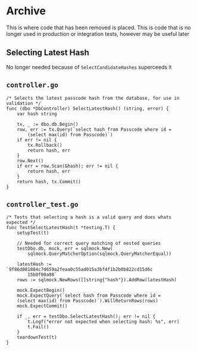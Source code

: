 # Archive

This is where code that has been removed is placed. This is code that is no
longer used in production or integration tests, however may be useful later

## Selecting Latest Hash

No longer needed because of `SelectCandidateHashes` superceeds it

`controller.go`
---
```
/* Selects the latest passcode hash from the database, for use in validation */
func (dbo *DbController) SelectLatestHash() (string, error) {
	var hash string

	tx, _ := dbo.db.Begin()
	row, err := tx.Query(`select hash from Passcode where id = 
		(select max(id) from Passcode)`)
	if err != nil {
		tx.Rollback()
		return hash, err
	}
	row.Next()
	if err = row.Scan(&hash); err != nil {
		return hash, err
	}
	return hash, tx.Commit()
}
```

`controller_test.go`
---
```
/* Tests that selecting a hash is a valid query and does whats expected */
func TestSelectLatestHash(t *testing.T) {
	setupTest(t)

	// Needed for correct query matching of nested queries
	testDbo.db, mock, err = sqlmock.New(
		sqlmock.QueryMatcherOption(sqlmock.QueryMatcherEqual))

	latestHash := `9f86d081884c7d659a2feaa0c55ad015a3bf4f1b2b0b822cd15d6c
		15b0f00a08`
	rows := sqlmock.NewRows([]string{"hash"}).AddRow(latestHash)

	mock.ExpectBegin()
	mock.ExpectQuery(`select hash from Passcode where id = 
	(select max(id) from Passcode)`).WillReturnRows(rows)
	mock.ExpectCommit()

	if _, err = testDbo.SelectLatestHash(); err != nil {
		t.Logf("error not expected when selecting hash: %s", err)
		t.Fail()
	}
	teardownTest(t)
}
```